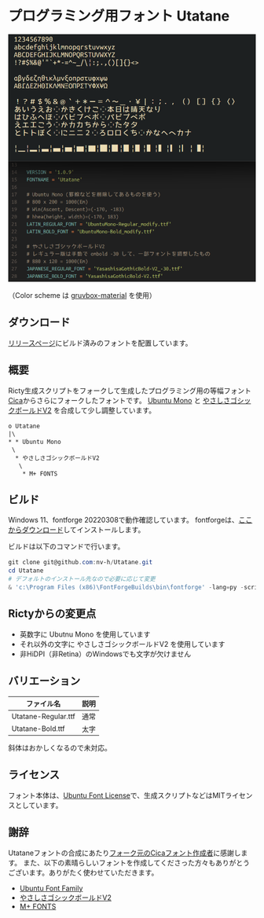 # プログラミング用フォント Utatane

![on Windows](screenshots/ss1.png)

（Color scheme は [gruvbox-material](https://github.com/sainnhe/gruvbox-material) を使用）

## ダウンロード

[リリースページ](https://github.com/nv-h/Utatane/releases/latest)にビルド済みのフォントを配置しています。

## 概要

Ricty生成スクリプトをフォークして生成したプログラミング用の等幅フォント[Cica](https://github.com/miiton/Cica)からさらにフォークしたフォントです。
[Ubuntu Mono](http://font.ubuntu.com/) と
[やさしさゴシックボールドV2](https://booth.pm/ja/items/1833993) を合成して少し調整しています。

```
o Utatane
|\
* * Ubuntu Mono
 \
  * やさしさゴシックボールドV2
   \
    * M+ FONTS
```

## ビルド

Windows 11、fontforge 20220308で動作確認しています。
fontforgeは、[ここからダウンロード](https://fontforge.org/en-US/downloads/windows-dl/)してインストールします。

ビルドは以下のコマンドで行います。

```ps1
git clone git@github.com:nv-h/Utatane.git
cd Utatane
# デフォルトのインストール先なので必要に応じて変更
& 'c:\Program Files (x86)\FontForgeBuilds\bin\fontforge' -lang=py -script .\utatane.py
```

## Rictyからの変更点

* 英数字に Ubutnu Mono を使用しています
* それ以外の文字に やさしさゴシックボールドV2 を使用しています
* 非HiDPI（非Retina）のWindowsでも文字が欠けません


## バリエーション

| ファイル名                  | 説明     |
| ----                        | ----     |
| Utatane-Regular.ttf         | 通常     |
| Utatane-Bold.ttf            | 太字     |

斜体はおかしくなるので未対応。

## ライセンス

フォント本体は、[Ubuntu Font License](https://ubuntu.com/legal/font-licence)で、生成スクリプトなどはMITライセンスとしています。


## 謝辞

Utataneフォントの合成にあたり[フォーク元のCicaフォント作成者](https://github.com/miiton)に感謝します。
また、以下の素晴らしいフォントを作成してくださった方々もありがとうございます。ありがたく使わせていただきます。

- [Ubuntu Font Family](http://font.ubuntu.com/)
- [やさしさゴシックボールドV2](https://booth.pm/ja/items/1833993)
- [M+ FONTS](https://mplus-fonts.osdn.jp/)
